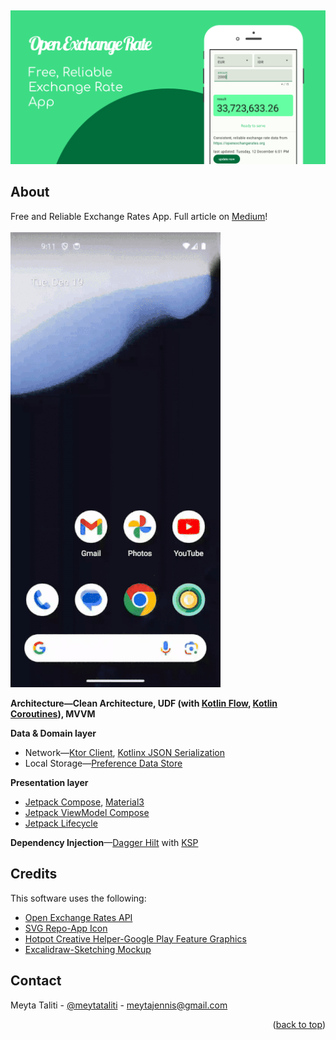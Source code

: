 <a name="readme-top"></a>
<br />
<div align="center">
  <a href="https://github.com/mzennis/exchange-rates">
    <img src="assets/feature-graphic.png" alt="Feature Graphic" />
  </a>
</div>

## About
Free and Reliable Exchange Rates App.
Full article on [Medium](https://medium.com/@meytataliti/android-an-exchange-rate-app-open-source-daa37f60021c)!
<br /><br /><img src="assets/demo.gif" />

**Architecture—Clean Architecture, UDF (with [Kotlin Flow](https://developer.android.com/kotlin/flow), [Kotlin Coroutines](https://developer.android.com/kotlin/coroutines)), MVVM**

**Data & Domain layer**

- Network—[Ktor Client](https://ktor.io/docs/client-supported-platforms.html), [Kotlinx JSON Serialization](https://kotlinlang.org/docs/serialization.html)
- Local Storage—[Preference Data Store](https://developer.android.com/topic/libraries/architecture/datastore)

**Presentation layer**

- [Jetpack Compose](https://developer.android.com/jetpack/compose/why-adopt), [Material3](https://developer.android.com/jetpack/androidx/releases/compose-material3)
- [Jetpack ViewModel Compose](https://developer.android.com/jetpack/compose/libraries#viewmodel)
- [Jetpack Lifecycle](https://developer.android.com/jetpack/androidx/releases/lifecycle)

**Dependency Injection**—[Dagger Hilt](https://dagger.dev/hilt/) with [KSP](https://kotlinlang.org/docs/ksp-overview.html)

## Credits
This software uses the following:

- [Open Exchange Rates API](https://docs.openexchangerates.org/reference/api-introduction)
- [SVG Repo-App Icon](https://www.svgrepo.com/svg/301555/exchange-rate-rate)
- [Hotpot Creative Helper-Google Play Feature Graphics](https://hotpot.ai/templates/google-play-feature-graphic)
- [Excalidraw-Sketching Mockup](https://excalidraw.com/)


## Contact
Meyta Taliti - [@meytataliti](https://medium.com/@meytataliti) - meytajennis@gmail.com

<p align="right">(<a href="#readme-top">back to top</a>)</p>

